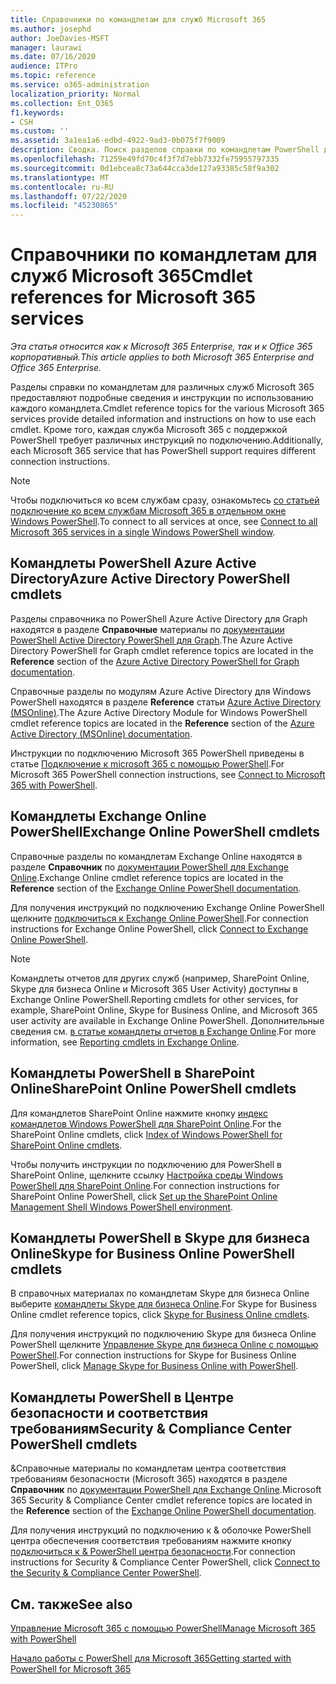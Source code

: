 ```yaml
---
title: Справочники по командлетам для служб Microsoft 365
ms.author: josephd
author: JoeDavies-MSFT
manager: laurawi
ms.date: 07/16/2020
audience: ITPro
ms.topic: reference
ms.service: o365-administration
localization_priority: Normal
ms.collection: Ent_O365
f1.keywords:
- CSH
ms.custom: ''
ms.assetid: 3a1ea1a6-edbd-4922-9ad3-0b075f7f9009
description: Сводка. Поиск разделов справки по командлетам PowerShell для Microsoft 365 для Azure Active Directory, Exchange Online, SharePoint Online, Skype для бизнеса Online и соответствия требованиям безопасности &.
ms.openlocfilehash: 71259e49fd70c4f3f7d7ebb7332fe75955797335
ms.sourcegitcommit: 0d1ebcea8c73a644cca3de127a93385c58f9a302
ms.translationtype: MT
ms.contentlocale: ru-RU
ms.lasthandoff: 07/22/2020
ms.locfileid: "45230865"
---
```

# <a name="cmdlet-references-for-microsoft-365-services"></a><span data-ttu-id="13d07-103">Справочники по командлетам для служб Microsoft 365</span><span class="sxs-lookup"><span data-stu-id="13d07-103">Cmdlet references for Microsoft 365 services</span></span>

<span data-ttu-id="13d07-104">*Эта статья относится как к Microsoft 365 Enterprise, так и к Office 365 корпоративный.*</span><span class="sxs-lookup"><span data-stu-id="13d07-104">*This article applies to both Microsoft 365 Enterprise and Office 365 Enterprise.*</span></span>

<span data-ttu-id="13d07-105">Разделы справки по командлетам для различных служб Microsoft 365 предоставляют подробные сведения и инструкции по использованию каждого командлета.</span><span class="sxs-lookup"><span data-stu-id="13d07-105">Cmdlet reference topics for the various Microsoft 365 services provide detailed information and instructions on how to use each cmdlet.</span></span> <span data-ttu-id="13d07-106">Кроме того, каждая служба Microsoft 365 с поддержкой PowerShell требует различных инструкций по подключению.</span><span class="sxs-lookup"><span data-stu-id="13d07-106">Additionally, each Microsoft 365 service that has PowerShell support requires different connection instructions.</span></span>
  
> [!NOTE]
> <span data-ttu-id="13d07-107">Чтобы подключиться ко всем службам сразу, ознакомьтесь [со статьей подключение ко всем службам Microsoft 365 в отдельном окне Windows PowerShell](connect-to-all-office-365-services-in-a-single-windows-powershell-window.md).</span><span class="sxs-lookup"><span data-stu-id="13d07-107">To connect to all services at once, see [Connect to all Microsoft 365 services in a single Windows PowerShell window](connect-to-all-office-365-services-in-a-single-windows-powershell-window.md).</span></span> 
  
## <a name="azure-active-directory-powershell-cmdlets"></a><span data-ttu-id="13d07-108">Командлеты PowerShell Azure Active Directory</span><span class="sxs-lookup"><span data-stu-id="13d07-108">Azure Active Directory PowerShell cmdlets</span></span>

<span data-ttu-id="13d07-109">Разделы справочника по PowerShell Azure Active Directory для Graph находятся в разделе **Справочные** материалы по [документации PowerShell Active Directory PowerShell для Graph](https://docs.microsoft.com/powershell/azure/active-directory/install-adv2?view=azureadps-2.0).</span><span class="sxs-lookup"><span data-stu-id="13d07-109">The Azure Active Directory PowerShell for Graph cmdlet reference topics are located in the **Reference** section of the [Azure Active Directory PowerShell for Graph documentation](https://docs.microsoft.com/powershell/azure/active-directory/install-adv2?view=azureadps-2.0).</span></span>

<span data-ttu-id="13d07-110">Справочные разделы по модулям Azure Active Directory для Windows PowerShell находятся в разделе **Reference** статьи [Azure Active Directory (MSOnline)](https://docs.microsoft.com/powershell/azure/active-directory/overview?view=azureadps-1.0).</span><span class="sxs-lookup"><span data-stu-id="13d07-110">The Azure Active Directory Module for Windows PowerShell cmdlet reference topics are located in the **Reference** section of the [Azure Active Directory (MSOnline) documentation](https://docs.microsoft.com/powershell/azure/active-directory/overview?view=azureadps-1.0).</span></span>

<span data-ttu-id="13d07-111">Инструкции по подключению Microsoft 365 PowerShell приведены в статье [Подключение к microsoft 365 с помощью PowerShell](connect-to-office-365-powershell.md).</span><span class="sxs-lookup"><span data-stu-id="13d07-111">For Microsoft 365 PowerShell connection instructions, see [Connect to Microsoft 365 with PowerShell](connect-to-office-365-powershell.md).</span></span>
  
## <a name="exchange-online-powershell-cmdlets"></a><span data-ttu-id="13d07-112">Командлеты Exchange Online PowerShell</span><span class="sxs-lookup"><span data-stu-id="13d07-112">Exchange Online PowerShell cmdlets</span></span>

<span data-ttu-id="13d07-113">Справочные разделы по командлетам Exchange Online находятся в разделе **Справочник** по [документации PowerShell для Exchange Online](https://docs.microsoft.com/powershell/exchange/exchange-online/exchange-online-powershell?view=exchange-ps).</span><span class="sxs-lookup"><span data-stu-id="13d07-113">Exchange Online cmdlet reference topics are located in the **Reference** section of the [Exchange Online PowerShell documentation](https://docs.microsoft.com/powershell/exchange/exchange-online/exchange-online-powershell?view=exchange-ps).</span></span>
  
<span data-ttu-id="13d07-114">Для получения инструкций по подключению Exchange Online PowerShell щелкните [подключиться к Exchange Online PowerShell](https://go.microsoft.com/fwlink/p/?LinkId=396554).</span><span class="sxs-lookup"><span data-stu-id="13d07-114">For connection instructions for Exchange Online PowerShell, click [Connect to Exchange Online PowerShell](https://go.microsoft.com/fwlink/p/?LinkId=396554).</span></span>
  
> [!NOTE]
> <span data-ttu-id="13d07-115">Командлеты отчетов для других служб (например, SharePoint Online, Skype для бизнеса Online и Microsoft 365 User Activity) доступны в Exchange Online PowerShell.</span><span class="sxs-lookup"><span data-stu-id="13d07-115">Reporting cmdlets for other services, for example, SharePoint Online, Skype for Business Online, and Microsoft 365 user activity are available in Exchange Online PowerShell.</span></span> <span data-ttu-id="13d07-116">Дополнительные сведения см. [в статье командлеты отчетов в Exchange Online](https://go.microsoft.com/fwlink/p/?LinkId=691595).</span><span class="sxs-lookup"><span data-stu-id="13d07-116">For more information, see [Reporting cmdlets in Exchange Online](https://go.microsoft.com/fwlink/p/?LinkId=691595).</span></span> 
  
## <a name="sharepoint-online-powershell-cmdlets"></a><span data-ttu-id="13d07-117">Командлеты PowerShell в SharePoint Online</span><span class="sxs-lookup"><span data-stu-id="13d07-117">SharePoint Online PowerShell cmdlets</span></span>

<span data-ttu-id="13d07-118">Для командлетов SharePoint Online нажмите кнопку [индекс командлетов Windows PowerShell для SharePoint Online](https://go.microsoft.com/fwlink/p/?LinkId=691476).</span><span class="sxs-lookup"><span data-stu-id="13d07-118">For the SharePoint Online cmdlets, click [Index of Windows PowerShell for SharePoint Online cmdlets](https://go.microsoft.com/fwlink/p/?LinkId=691476).</span></span>
  
<span data-ttu-id="13d07-119">Чтобы получить инструкции по подключению для PowerShell в SharePoint Online, щелкните ссылку [Настройка среды Windows PowerShell для SharePoint Online](https://go.microsoft.com/fwlink/p/?LinkId=691603).</span><span class="sxs-lookup"><span data-stu-id="13d07-119">For connection instructions for SharePoint Online PowerShell, click [Set up the SharePoint Online Management Shell Windows PowerShell environment](https://go.microsoft.com/fwlink/p/?LinkId=691603).</span></span>
  
## <a name="skype-for-business-online-powershell-cmdlets"></a><span data-ttu-id="13d07-120">Командлеты PowerShell в Skype для бизнеса Online</span><span class="sxs-lookup"><span data-stu-id="13d07-120">Skype for Business Online PowerShell cmdlets</span></span>

<span data-ttu-id="13d07-121">В справочных материалах по командлетам Skype для бизнеса Online выберите [командлеты Skype для бизнеса Online](https://technet.microsoft.com/library/mt228132.aspx).</span><span class="sxs-lookup"><span data-stu-id="13d07-121">For Skype for Business Online cmdlet reference topics, click [Skype for Business Online cmdlets](https://technet.microsoft.com/library/mt228132.aspx).</span></span>
  
<span data-ttu-id="13d07-122">Для получения инструкций по подключению Skype для бизнеса Online PowerShell щелкните [Управление Skype для бизнеса Online с помощью PowerShell](manage-skype-for-business-online-with-office-365-powershell.md).</span><span class="sxs-lookup"><span data-stu-id="13d07-122">For connection instructions for Skype for Business Online PowerShell, click [Manage Skype for Business Online with PowerShell](manage-skype-for-business-online-with-office-365-powershell.md).</span></span>

## <a name="security-amp-compliance-center-powershell-cmdlets"></a><span data-ttu-id="13d07-123">Командлеты PowerShell в Центре безопасности и соответствия требованиям</span><span class="sxs-lookup"><span data-stu-id="13d07-123">Security &amp; Compliance Center PowerShell cmdlets</span></span>

<span data-ttu-id="13d07-124">&amp;Справочные материалы по командлетам центра соответствия требованиям безопасности (Microsoft 365) находятся в разделе **Справочник** по [документации PowerShell для Exchange Online](https://docs.microsoft.com/powershell/exchange/exchange-online/exchange-online-powershell?view=exchange-ps).</span><span class="sxs-lookup"><span data-stu-id="13d07-124">Microsoft 365 Security &amp; Compliance Center cmdlet reference topics are located in the **Reference** section of the [Exchange Online PowerShell documentation](https://docs.microsoft.com/powershell/exchange/exchange-online/exchange-online-powershell?view=exchange-ps).</span></span>
  
<span data-ttu-id="13d07-125">Для получения инструкций по подключению к &amp; оболочке PowerShell центра обеспечения соответствия требованиям нажмите кнопку [подключиться к &amp; PowerShell центра безопасности](https://docs.microsoft.com/powershell/exchange/connect-to-scc-powershell?view=exchange-ps).</span><span class="sxs-lookup"><span data-stu-id="13d07-125">For connection instructions for Security &amp; Compliance Center PowerShell, click [Connect to the Security &amp; Compliance Center PowerShell](https://docs.microsoft.com/powershell/exchange/connect-to-scc-powershell?view=exchange-ps).</span></span>


  
## <a name="see-also"></a><span data-ttu-id="13d07-126">См. также</span><span class="sxs-lookup"><span data-stu-id="13d07-126">See also</span></span>

[<span data-ttu-id="13d07-127">Управление Microsoft 365 с помощью PowerShell</span><span class="sxs-lookup"><span data-stu-id="13d07-127">Manage Microsoft 365 with PowerShell</span></span>](manage-office-365-with-office-365-powershell.md)
  
[<span data-ttu-id="13d07-128">Начало работы с PowerShell для Microsoft 365</span><span class="sxs-lookup"><span data-stu-id="13d07-128">Getting started with PowerShell for Microsoft 365</span></span>](getting-started-with-office-365-powershell.md)


